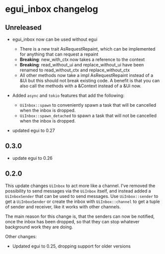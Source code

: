 # egui_inbox changelog

## Unreleased

- egui_inbox now can be used without egui
    - There is a new trait AsRequestRepaint, which can be implemented for anything that can request a repaint
    - **Breaking**: new_with_ctx now takes a reference to the context
    - **Breaking**: read_without_ui and replace_without_ui have been renamed to read_without_ctx and replace_without_ctx
    - All other methods now take a impl AsRequestRepaint instead of a &Ui
      but this should not break existing code. A benefit is that you can also
      call the methods with a &Context instead of a &Ui now.

- Added `async` and `tokio` features that add the following:
    - `UiInbox::spawn` to conveniently spawn a task that will be cancelled when the inbox is dropped.
    - `UiInbox::spawn_detached` to spawn a task that will not be cancelled when the inbox is dropped.
- updated egui to 0.27

## 0.3.0

- update egui to 0.26

## 0.2.0

This update changes `UiInbox` to act more like a channel. I've removed the possibility to
send messages via the `UiInbox` itself, and instead added a `UiInboxSender` that can be used to send messages.
Use `UiInbox::sender` to get a `UiInboxSender` or create the inbox with `UiInbox::channel` to get a tuple of
sender and receiver, like it works with other channels.

The main reason for this change is, that the senders can now be notified, once the inbox has been dropped,
so that they can stop whatever background work they are doing.

Other changes:

- Updated egui to 0.25, dropping support for older versions